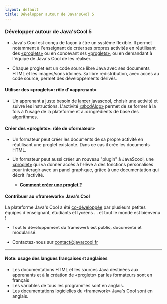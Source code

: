 ```yaml
---
layout: default
title: Développer autour de Java'sCool 5
---
```


###  Développer autour de Java'sCool 5

* Java's Cool est conçu de façon à être un système flexible. Il permet notamment à l'enseignant de créer ses propres activités en réutilisant des [«proglets»](../wpages/JavaScool:Proglet.html) ou en concevant ses [«proglets»](../wpages/JavaScool:Proglet.html), ou en demandant à l'équipe de Java's Cool de les réaliser. 

* Chaque proglet est un code source libre Java avec ses documents HTML et les images/sons idoines. Sa libre redistribution, avec accès au code source, permet des développements dérivés. 

####  Utiliser des «proglets»: rôle d'«apprenant»

* Un apprenant a juste besoin de [lancer](./lancer.html) javascool, choisir une activité et suivre les instructions. L'activité [«abcdAlgo»](./soon.html) permet de se former à la fois à l'usage de la plateforme et aux ingrédients de base des algorithmes.

#### Créer des «proglets»: rôle de «formateur»

* Un formateur peut créer les documents de sa propre activité en réutilisant une proglet existante. Dans ce cas il crée les documents HTML.

* Un formateur peut aussi créer un nouveau "plugin" à JavaScool, une [«proglet»](../wpages/JavaScool:Proglet.html) qui va donner accès à l'élève à des fonctions personalisés pour interagir avec un panel graphique, grâce à une documentation qui décrit l'activité. 

  * **[Comment créer une proglet ?](./developper/index.html)**

#### Contribuer au «framework» Java's Cool

La plateforme Java's Cool a été [co-développée](../wpages/JavaScool:Crédits) par plusieurs petites équipes d'enseignant, étudiants et lycéens . . et tout le monde est bienvenu !

* Tout le développement du framework est public, documenté et modularisé.

* Contactez-nous sur [contact@javascool.fr](mailto:contact@javascool.fr) 

----

#### Note: usage des langues françaises et anglaises
* Les documentations HTML et les sources Java destinées aux apprenants et à la création de «proglets» par les formateurs sont en français
* Les variables de tous les programmes sont en anglais.
* Les documentations logicielles du «framework» Java's Cool sont en anglais.
